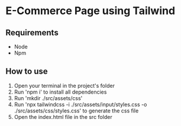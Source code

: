 # E-Commerce Page using Tailwind
## Requirements
* Node
* Npm
## How to use
1. Open your terminal in the project's folder
2. Run 'npm i' to install all dependencies
3. Run 'mkdir ./src/assets/css'
4. Run 'npx tailwindcss -i ./src/assets/input/styles.css -o ./src/assets/css/styles.css' to generate the css file
5. Open the index.html file in the src folder